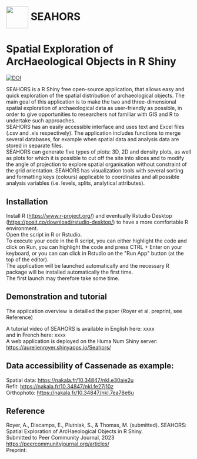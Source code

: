 # [<img src="https://raw.githubusercontent.com/AurelienRoyer/SEAHORS/main/www/logo1.png" height="60em" align="center"/>](https://github.com/AurelienRoyer/SEAHORS) SEAHORS
# Spatial Exploration of ArcHaeological Objects in R Shiny

[![DOI](https://zenodo.org/badge/581203118.svg)](https://zenodo.org/badge/latestdoi/581203118)

SEAHORS is a R Shiny free open-source application, that allows easy and quick exploration of the spatial distribution of archaeological objects.
The main goal of this application is to make the two and three-dimensional spatial exploration of archaeological data as user-friendly as possible, 
in order to give opportunities to researchers not familiar with GIS and R to undertake such approaches. <br>
SEAHORS has an easily accessible interface and uses text and Excel files (.csv and .xls respectively). The application  includes functions to merge several databases, 
for example when spatial data and analysis data are stored in separate files. <br>
SEAHORS can generate five types of plots: 3D, 2D and density plots, as well as plots for which it is possible to cut off the site into slices and to modify the angle 
of projection to explore spatial organisation without constraint of the grid orientation. SEAHORS has visualization tools with several sorting and formatting keys 
(colours) applicable to coordinates and all possible analysis variables (i.e. levels, splits, analytical attributes).

## Installation 

Install R (https://www.r-project.org/) and eventually Rstudio Desktop (https://posit.co/download/rstudio-desktop/) to have a more comfortable R environment. <br>
Open the script in R or Rstudio. <br>
To execute your code in the R script, you can either highlight the code and click on Run, you can highlight the code and press CTRL + Enter on your keyboard, or you can can click in Rstudio on the "Run App" button (at the top of the editor).<br>
The application will be launched automatically and the necessary R package will be installed automatically the first time. <br>
The first launch may therefore take some time. 

## Demonstration and tutorial
The application overview is detailled the paper (Royer et al. preprint, see Reference) <br>

A tutorial video of SEAHORS is available in English here: xxxx <br>
and in French here:  xxxx <br>
A web application is deployed on the Huma Num Shiny server: https://aurelienroyer.shinyapps.io/Seahors/ <br>

## Data accessibility of Cassenade as example: 
 Spatial data: https://nakala.fr/10.34847/nkl.e30aie2u <br>
 Refit: https://nakala.fr/10.34847/nkl.fe27j10z <br>
 Orthophoto: https://nakala.fr/10.34847/nkl.7ea78e6u <br>

## Reference
Royer, A., Discamps, E., Plutniak, S., & Thomas, M. (submitted). SEAHORS: Spatial Exploration of ArcHaeological Objects in R Shiny.<br>
Submitted to Peer Community Journal, 2023 
   <a href=https://peercommunityjournal.org/articles/ target=_blank>https://peercommunityjournal.org/articles/</a> <br>
   Preprint: 
